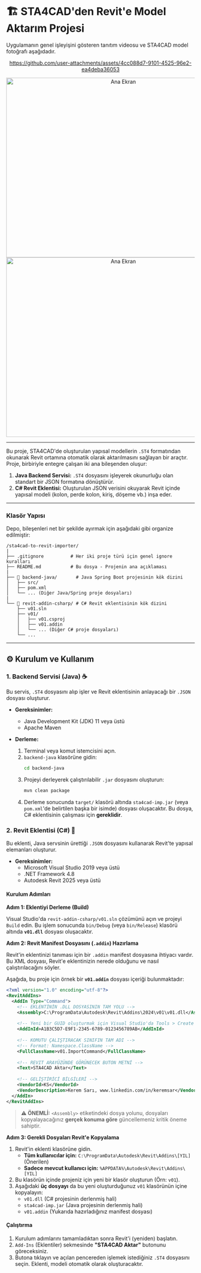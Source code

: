 # 🏗️ STA4CAD'den Revit'e Model Aktarım Projesi

Uygulamanın genel işleyişini gösteren tanıtım videosu ve STA4CAD model fotoğrafı aşağıdadır. 

<div align="center">

https://github.com/user-attachments/assets/4cc088d7-9101-4525-96e2-ea4deba36053

<img src="https://github.com/user-attachments/assets/f966af4c-3d24-429f-bc2e-cb11f3cbd746" alt="Ana Ekran" width="610" height="480"  />

<img src="https://github.com/user-attachments/assets/e55adb08-5017-4393-bc68-e6dc86ce649c" alt="Ana Ekran" width="610" height="480"  />

</div>

---

Bu proje, STA4CAD'de oluşturulan yapısal modellerin `.ST4` formatından okunarak Revit ortamına otomatik olarak aktarılmasını sağlayan bir araçtır. Proje, birbiriyle entegre çalışan iki ana bileşenden oluşur:

1.  **Java Backend Servisi:** `.ST4` dosyasını işleyerek okunurluğu olan standart bir JSON formatına dönüştürür.
2.  **C# Revit Eklentisi:** Oluşturulan JSON verisini okuyarak Revit içinde yapısal modeli (kolon, perde kolon, kiriş, döşeme vb.) inşa eder.

---


### Klasör Yapısı

Depo, bileşenleri net bir şekilde ayırmak için aşağıdaki gibi organize edilmiştir:

```
/sta4cad-to-revit-importer/
|
├── .gitignore          # Her iki proje türü için genel ignore kuralları
├── README.md           # Bu dosya - Projenin ana açıklaması
|
├── 📁 backend-java/       # Java Spring Boot projesinin kök dizini
│   ├── src/
│   ├── pom.xml
│   └── ... (Diğer Java/Spring proje dosyaları)
|
└── 📁 revit-addin-csharp/ # C# Revit eklentisinin kök dizini
    ├── v01.sln
    ├── v01/
    │   ├── v01.csproj
    │   ├── v01.addin
    │   └── ... (Diğer C# proje dosyaları)
    └── ...
```

---

## ⚙️ Kurulum ve Kullanım

### 1. Backend Servisi (Java) ☕

Bu servis, `.ST4` dosyasını alıp işler ve Revit eklentisinin anlayacağı bir `.JSON` dosyası oluşturur.

* **Gereksinimler:**
    * Java Development Kit (JDK) 11 veya üstü
    * Apache Maven

* **Derleme:**
    1.  Terminal veya komut istemcisini açın.
    2.  `backend-java` klasörüne gidin:
        ```bash
        cd backend-java
        ```
    3.  Projeyi derleyerek çalıştırılabilir `.jar` dosyasını oluşturun:
        ```bash
        mvn clean package
        ```
    4.  Derleme sonucunda `target/` klasörü altında `sta4cad-imp.jar` (veya `pom.xml`'de belirtilen başka bir isimde) dosyası oluşacaktır. Bu dosya, C# eklentisinin çalışması için **gereklidir**.

### 2. Revit Eklentisi (C#) 🏢

Bu eklenti, Java servsinin ürettiği `.JSON` dosyasını kullanarak Revit'te yapısal elemanları oluşturur.

* **Gereksinimler:**
    * Microsoft Visual Studio 2019 veya üstü
    * .NET Framework 4.8
    * Autodesk Revit 2025 veya üstü

#### Kurulum Adımları

**Adım 1: Eklentiyi Derleme (Build)**

Visual Studio'da `revit-addin-csharp/v01.sln` çözümünü açın ve projeyi `Build` edin. Bu işlem sonucunda `bin/Debug` (veya `bin/Release`) klasörü altında **`v01.dll`** dosyası oluşacaktır.

**Adım 2: Revit Manifest Dosyasını (`.addin`) Hazırlama**

Revit'in eklentinizi tanıması için bir `.addin` manifest dosyasına ihtiyacı vardır. Bu XML dosyası, Revit'e eklentinizin nerede olduğunu ve nasıl çalıştırılacağını söyler.

Aşağıda, bu proje için örnek bir **`v01.addin`** dosyası içeriği bulunmaktadır:

```xml
<?xml version="1.0" encoding="utf-8"?>
<RevitAddIns>
  <AddIn Type="Command">
    <!-- EKLENTİNİN .DLL DOSYASININ TAM YOLU -->
    <Assembly>C:\ProgramData\Autodesk\Revit\Addins\2024\v01\v01.dll</Assembly>
    
    <!-- Yeni bir GUID oluşturmak için Visual Studio'da Tools > Create GUID kullanabilirsiniz. -->
    <AddInId>A1B3C5D7-E9F1-2345-6789-0123456789AB</AddInId>
    
    <!-- KOMUTU ÇALIŞTIRACAK SINIFIN TAM ADI -->
    <!-- Format: Namespace.ClassName -->
    <FullClassName>v01.ImportCommand</FullClassName>
    
    <!-- REVIT ARAYÜZÜNDE GÖRÜNECEK BUTON METNİ -->
    <Text>STA4CAD Aktar</Text>
    
    <!-- GELİŞTİRİCİ BİLGİLERİ -->
    <VendorId>KS</VendorId>
    <VendorDescription>Kerem Sarı, www.linkedin.com/in/keremsar</VendorDescription>
  </AddIn>
</RevitAddIns>
```

> **⚠️ ÖNEMLİ:** `<Assembly>` etiketindeki dosya yolunu, dosyaları kopyalayacağınız **gerçek konuma göre** güncellemeniz kritik öneme sahiptir.

**Adım 3: Gerekli Dosyaları Revit'e Kopyalama**

1.  Revit'in eklenti klasörüne gidin.
    * **Tüm kullanıcılar için:** `C:\ProgramData\Autodesk\Revit\Addins\[YIL]` (Önerilen)
    * **Sadece mevcut kullanıcı için:** `%APPDATA%\Autodesk\Revit\Addins\[YIL]`
2.  Bu klasörün içinde projeniz için yeni bir klasör oluşturun (Örn: `v01`).
3.  Aşağıdaki **üç dosyayı** da bu yeni oluşturduğunuz `v01` klasörünün içine kopyalayın:
    * `v01.dll` (C# projesinin derlenmiş hali)
    * `sta4cad-imp.jar` (Java projesinin derlenmiş hali)
    * `v01.addin` (Yukarıda hazırladığınız manifest dosyası)

#### Çalıştırma

1.  Kurulum adımlarını tamamladıktan sonra Revit'i (yeniden) başlatın.
2.  `Add-Ins` (Eklentiler) sekmesinde **"STA4CAD Aktar"** butonunu göreceksiniz.
3.  Butona tıklayın ve açılan pencereden işlemek istediğiniz `.ST4` dosyasını seçin. Eklenti, modeli otomatik olarak oluşturacaktır.
